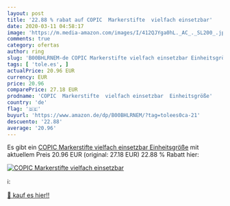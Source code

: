 ```yaml
---
layout: post
title: '22.88 % rabat auf COPIC  Markerstifte  vielfach einsetzbar'
date: 2020-03-11 04:58:17
image: 'https://m.media-amazon.com/images/I/412QJYga0hL._AC_._SL200_.jpg'
comments: true
category: ofertas
author: ring
slug: 'B00BHLRNEM-de COPIC Markerstifte vielfach einsetzbar Einheitsgröße'
tags: [ 'tole.es', ]
actualPrice: 20.96 EUR
currency: EUR
price: 20.96
comparePrice: 27.18 EUR
prodname: 'COPIC  Markerstifte  vielfach einsetzbar  Einheitsgröße'
country: 'de'
flag: '🇩🇪'
buyurl: 'https://www.amazon.de/dp/B00BHLRNEM/?tag=tolees0ca-21'
descuento: '22.88'
average: '20.96'
---
```


Es gibt ein [COPIC  Markerstifte  vielfach einsetzbar  Einheitsgröße](https://www.amazon.de/dp/B00BHLRNEM/?tag=tolees0ca-21) mit aktuellem Preis 20.96 EUR (original: 27.18 EUR) 22.88 % Rabatt hier:

[![COPIC  Markerstifte  vielfach einsetzbar](https://m.media-amazon.com/images/I/412QJYga0hL._AC_._SL200_.jpg)](https://www.amazon.de/dp/B00BHLRNEM/?tag=tolees0ca-21)

ℹ️:


[🛒 kauf es hier!!](https://www.amazon.de/dp/B00BHLRNEM/?tag=tolees0ca-21)
